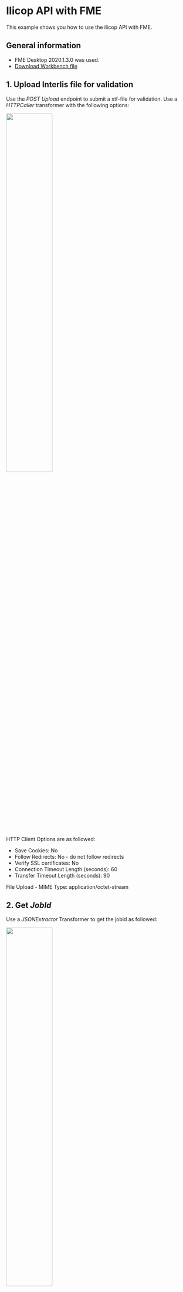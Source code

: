 # Ilicop API with FME
This example shows you how to use the ilicop API with FME.

## General information
* FME Desktop 2020.1.3.0 was used.
* [Download Workbench file](https://github.com/nrohrbach/IlicopDocumentation/raw/main/IlicopAPI_FME.zip)

## 1. Upload Interlis file for validation
Use the *POST Upload* endpoint to submit a xtf-file for validation.
Use a *HTTPCaller* transformer with the following options:

<img src="https://github.com/nrohrbach/IlicopDocumentation/blob/main/images/1_upload.JPG" width="50%"/>

HTTP Client Options are as followed:
* Save Cookies: No
* Follow Redirects: No - do not follow redirects
* Verify SSL certificates: No
* Connection Timeout Length (seconds): 60
* Transfer Timeout Length (seconds): 90

File Upload - MIME Type: application/octet-stream

## 2. Get *JobId*
Use a *JSONExtractor* Transformer to get the jobid as followed:

<img src="https://github.com/nrohrbach/IlicopDocumentation/blob/main/images/2_jobid.JPG" width="50%"/>

## 3. Check Status
The validation starts as soon as the Interlis file was uploaded. Use the *GET Status* endpoint to check status of the validation. Bigger files take some time to validate. Use a custom *Loop* transformer to check status as long as it is still beeing processed.

<img src="https://github.com/nrohrbach/IlicopDocumentation/blob/main/images/3_checkstatus.JPG" width="50%"/>

Use a *Decelerator* transformer to get a request every 5 seconds:
* Processing Slowdown Method: Per Feature Delay
* Delay Per Feature (Seconds): 5

Use a *HTTPCaller* transfomer to request job status:
* Request URL: https://ilicop.ch/api/v1/status/@Value(jobid)
* HTTP Method: GET

Use a *JSONExtractor* transformer to receive status as followed:
'''json["status"]'''

Eventually use a *Tester* transformer to loop as long as status is 'processing'.

## 4. Download Logfiles
Now use a *tester* transformer to check if data is valid. If status is 'completed' proceed with valid data e.g. publication. If status is 'completedWithErrors' download log files to detect errors and stop process with a *Terminator* transformer:


<img src="https://github.com/nrohrbach/IlicopDocumentation/blob/main/images/4_logfiles.JPG" width="50%"/>

Use a *HTTPCaller* transfomer to download log files:
* Log file: https://ilicop.ch/api/v1/download?jobId=@Value(jobid)&logType=log
* Xtf Log file: https://ilicop.ch/api/v1/download?jobId=@Value(jobid)&logType=xtf
